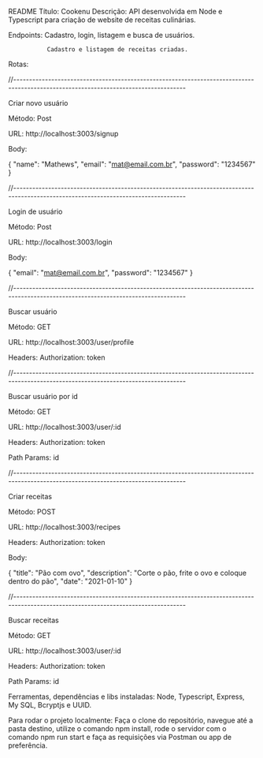 README
Título: Cookenu
Descrição: API desenvolvida em Node e Typescript para criação de website de receitas culinárias.

Endpoints: Cadastro, login, listagem e busca de usuários. 

		       Cadastro e listagem de receitas criadas.		
           
Rotas:

//------------------------------------------------------------------------------------------------------------------------------------

Criar novo usuário 

Método: Post

URL: http://localhost:3003/signup 

Body:

{
    "name": "Mathews",
    "email": "mat@email.com.br",
    "password": "1234567"
}

//------------------------------------------------------------------------------------------------------------------------------------

Login de usuário

Método: Post

URL: http://localhost:3003/login

Body:

{
    "email": "mat@email.com.br",
    "password": "1234567"
}

//------------------------------------------------------------------------------------------------------------------------------------

Buscar usuário

Método: GET

URL: http://localhost:3003/user/profile 

Headers: Authorization: token

//------------------------------------------------------------------------------------------------------------------------------------

Buscar usuário por id

Método: GET

URL: http://localhost:3003/user/:id 

Headers: Authorization: token

Path Params: id

//------------------------------------------------------------------------------------------------------------------------------------

Criar receitas 

Método: POST

URL: http://localhost:3003/recipes 

Headers: Authorization: token

Body: 

{
    "title": "Pão com ovo",
    "description": "Corte o pão, frite o ovo e coloque dentro do pão",
    "date": "2021-01-10"
}

//------------------------------------------------------------------------------------------------------------------------------------

Buscar receitas

Método: GET

URL: http://localhost:3003/user/:id 

Headers: Authorization: token

Path Params: id

Ferramentas, dependências e libs instaladas: Node, Typescript, Express, My SQL, Bcryptjs e UUID.

Para rodar o projeto localmente: Faça o clone do repositório, navegue até a pasta destino, utilize o comando npm install, rode o servidor com o comando npm run start e faça as requisições via Postman ou app de preferência.
